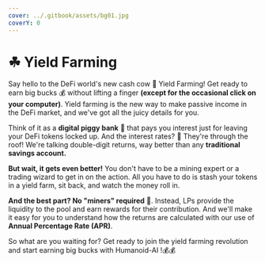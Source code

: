 ```yaml
---
cover: ../.gitbook/assets/bg01.jpg
coverY: 0
---
```


# ☘ Yield Farming

Say hello to the DeFi world's new cash cow 🐄 Yield Farming! Get ready to earn big bucks 💰 without lifting a finger **(except for the occasional click on your computer)**. Yield farming is the new way to make passive income in the DeFi market, and we've got all the juicy details for you.

Think of it as a **digital piggy bank** 🏦 that pays you interest just for leaving your DeFi tokens locked up. And the interest rates? 🤯 They're through the roof! We're talking double-digit returns, way better than any **traditional savings account.**

**But wait, it gets even better!** You don't have to be a mining expert or a trading wizard to get in on the action. All you have to do is stash your tokens in a yield farm, sit back, and watch the money roll in.

**And the best part? No "miners" required** 💪. Instead, LPs provide the liquidity to the pool and earn rewards for their contribution. And we'll make it easy for you to understand how the returns are calculated with our use of **Annual Percentage Rate (APR)**.

So what are you waiting for? Get ready to join the yield farming revolution and start earning big bucks with Humanoid-AI !💰💰

